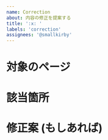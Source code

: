 ```yaml
---
name: Correction
about: 内容の修正を提案する
title: ':x: '
labels: 'correction'
assignees: '@smallkirby'
---
```


# 対象のページ

# 該当箇所

# 修正案 (もしあれば)
